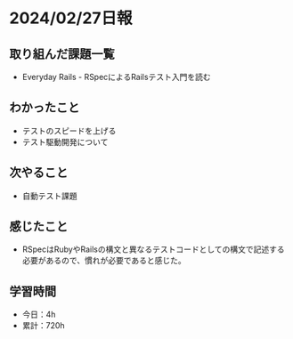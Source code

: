 # 2024/02/27日報
## 取り組んだ課題一覧
- Everyday Rails - RSpecによるRailsテスト入門を読む

## わかったこと
- テストのスピードを上げる
- テスト駆動開発について
 
## 次やること
- 自動テスト課題

## 感じたこと
- RSpecはRubyやRailsの構文と異なるテストコードとしての構文で記述する必要があるので、慣れが必要であると感じた。

## 学習時間
- 今日：4h
- 累計：720h
